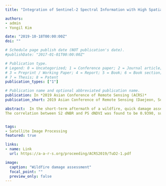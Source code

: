 ```yaml
---
title: "Integration of Sentinel-2 Spectral Information with High Spatial Resolution Planetscope Imagery for Wildfire Damage Assessment"

authors:
- admin
- Yongil Kim

date: "2019-10-18T00:00:00Z"
doi: ""

# Schedule page publish date (NOT publication's date).
#publishDate: "2017-01-01T00:00:00Z"

# Publication type.
# Legend: 0 = Uncategorized; 1 = Conference paper; 2 = Journal article;
# 3 = Preprint / Working Paper; 4 = Report; 5 = Book; 6 = Book section;
# 7 = Thesis; 8 = Patent
publication_types: ["1"]

# Publication name and optional abbreviated publication name.
publication: In *2019 Asian Conference of Remote Sensing (ACRS)*
publication_short: 2019 Asian Conference of Remote Sensing (Daejeon, South Korea)

abstract:  In the short-term aftermath of a wildfire, quick damage assessment is significant to implement efficient disaster response, but the acquisition of reliable reference data can be difficult. Remote sensing (RS) methods using satellite imagery can provide a rapid means to quantify the distribution (burn area) and level of damage (burn severity) for wildfire damage assessment. However, optical satellite images are limited by their spatial and temporal resolutions. In this study, Planetscope (PS) and Sentinel-2 (S2) images were processed to evaluate the Okgye, Sokho, and Inje wildfires in terms of their burned area using differential images of spectral indices. First, Normalized Burn Ratio (NBR) of S2 images and Normalized Vegetation Index (NDVI) of PS images were processed.
The correlation between S2 dNBR and PS dNDVI was found to be 0.9390, suggesting the similarity between the two spectral index calculations. Second, to fully utilize the superior spatio-temporal resolution of PS and the broader spectral range of S2, dNBR spectral information from S2 (20 m spatial resolution) was transferred to the high spatial resolution PS dNDVI result (3 m spatial resolution) by histogram matching. The results revealed that this integrated approach classified the burned area of the Okgye wildfire more accurately because the histogram-matched image was able to discriminate smaller features more clearly, such as patches of bare soil and narrow roads. However, this method struggled to estimate burned area for the Sokcho and Inje wildfire study areas due to overestimation in mixed land cover areas and underestimation in mountainous topography, respectively. Although the performance of the histogram matching method can be scene-specific, the intervals from the histogram-matched results can be used as potential benchmarking values for future wildfire damage assessment using VIS-NIR imagery.


tags:
- Satellite Image Processing
featured: true

links:
- name: Link
  url: https://a-a-r-s.org/proceeding/ACRS2019/TuD2-1.pdf

image:
  caption: "Wildfire damage assessment"
  focal_point: ""
  preview_only: false
---
```

